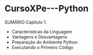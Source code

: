 # CursoXPe---Python

SUMÁRIO
Capítulo 1.

- Características da Linguagem
- Vantagens e Desvantagens
- Preparação do Ambiente Python
- Executando o Primeiro Código
